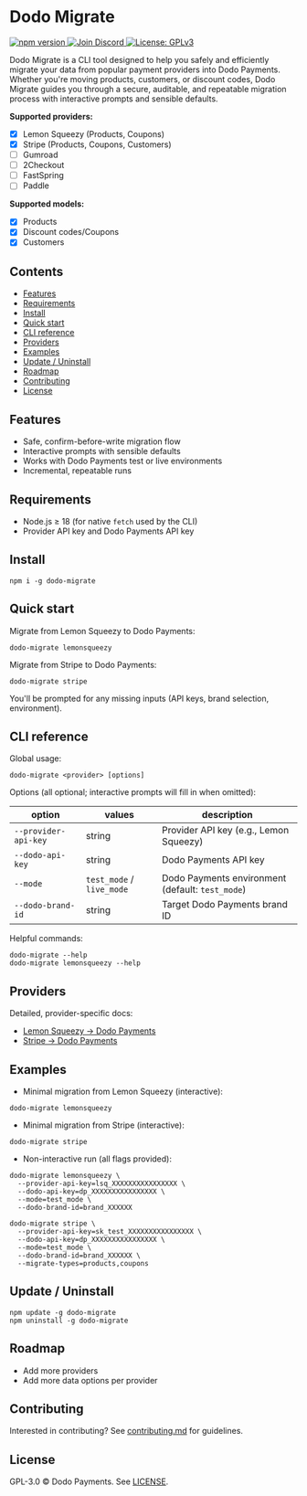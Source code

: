 # Dodo Migrate
<p align="left">
  <a href="https://www.npmjs.com/package/dodo-migrate">
    <img src="https://img.shields.io/npm/v/dodo-migrate?color=cb3837&label=npm&logo=npm" alt="npm version" />
  </a>
  <a href="https://discord.gg/bYqAp4ayYh">
    <img src="https://img.shields.io/discord/1305511580854779984?label=Join%20Discord&logo=discord" alt="Join Discord" />
  </a>
  <a href="LICENSE">
    <img src="https://img.shields.io/badge/license-GPLv3-blue.svg" alt="License: GPLv3" />
  </a>
</p>

Dodo Migrate is a CLI tool designed to help you safely and efficiently migrate your data from popular payment providers into Dodo Payments. Whether you're moving products, customers, or discount codes, Dodo Migrate guides you through a secure, auditable, and repeatable migration process with interactive prompts and sensible defaults.

**Supported providers:**
- [x] Lemon Squeezy (Products, Coupons)
- [x] Stripe (Products, Coupons, Customers)
- [ ] Gumroad
- [ ] 2Checkout
- [ ] FastSpring
- [ ] Paddle

**Supported models:**
- [x] Products
- [x] Discount codes/Coupons
- [x] Customers

## Contents
- [Features](#features)
- [Requirements](#requirements)
- [Install](#install)
- [Quick start](#quick-start)
- [CLI reference](#cli-reference)
- [Providers](#providers)
- [Examples](#examples)
- [Update / Uninstall](#update--uninstall)
- [Roadmap](#roadmap)
- [Contributing](#contributing)
- [License](#license)

## Features
- Safe, confirm-before-write migration flow
- Interactive prompts with sensible defaults
- Works with Dodo Payments test or live environments
- Incremental, repeatable runs

## Requirements
- Node.js ≥ 18 (for native `fetch` used by the CLI)
- Provider API key and Dodo Payments API key

## Install
```
npm i -g dodo-migrate
```

## Quick start
Migrate from Lemon Squeezy to Dodo Payments:
```
dodo-migrate lemonsqueezy
```
Migrate from Stripe to Dodo Payments:
```
dodo-migrate stripe
```
You'll be prompted for any missing inputs (API keys, brand selection, environment).

## CLI reference
Global usage:
```
dodo-migrate <provider> [options]
```

Options (all optional; interactive prompts will fill in when omitted):

| option | values | description |
| --- | --- | --- |
| `--provider-api-key` | string | Provider API key (e.g., Lemon Squeezy) |
| `--dodo-api-key` | string | Dodo Payments API key |
| `--mode` | `test_mode` / `live_mode` | Dodo Payments environment (default: `test_mode`) |
| `--dodo-brand-id` | string | Target Dodo Payments brand ID |

Helpful commands:
```
dodo-migrate --help
dodo-migrate lemonsqueezy --help
```

## Providers
Detailed, provider-specific docs:
- [Lemon Squeezy → Dodo Payments](./docs/lemonsqueezy/README.md)
- [Stripe → Dodo Payments](./docs/stripe/README.md)

## Examples
- Minimal migration from Lemon Squeezy (interactive):
```
dodo-migrate lemonsqueezy
```

- Minimal migration from Stripe (interactive):
```
dodo-migrate stripe
```

- Non-interactive run (all flags provided):
```
dodo-migrate lemonsqueezy \
  --provider-api-key=lsq_XXXXXXXXXXXXXXXX \
  --dodo-api-key=dp_XXXXXXXXXXXXXXXX \
  --mode=test_mode \
  --dodo-brand-id=brand_XXXXXX

dodo-migrate stripe \
  --provider-api-key=sk_test_XXXXXXXXXXXXXXXX \
  --dodo-api-key=dp_XXXXXXXXXXXXXXXX \
  --mode=test_mode \
  --dodo-brand-id=brand_XXXXXX \
  --migrate-types=products,coupons
```

## Update / Uninstall
```
npm update -g dodo-migrate
npm uninstall -g dodo-migrate
```

## Roadmap
- Add more providers
- Add more data options per provider

## Contributing
Interested in contributing? See [contributing.md](./contributing.md) for guidelines.

## License
GPL-3.0 © Dodo Payments. See [LICENSE](./LICENSE).